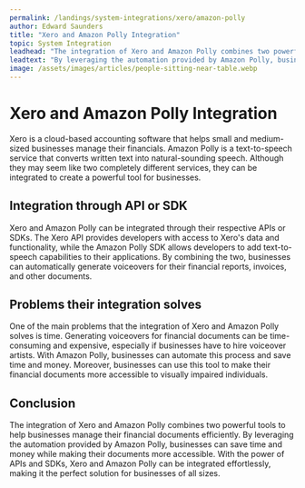 ```yaml
---
permalink: /landings/system-integrations/xero/amazon-polly
author: Edward Saunders
title: "Xero and Amazon Polly Integration"
topic: System Integration
leadhead: "The integration of Xero and Amazon Polly combines two powerful tools to help businesses manage their financial documents efficiently"
leadtext: "By leveraging the automation provided by Amazon Polly, businesses can save time and money while making their documents more accessible. With the power of APIs and SDKs, Xero and Amazon Polly can be integrated effortlessly, making it the perfect solution for businesses of all sizes."
image: /assets/images/articles/people-sitting-near-table.webp
---
```

<div class="arttext">    <h1>Xero and Amazon Polly Integration</h1>
    <p>Xero is a cloud-based accounting software that helps small and medium-sized businesses manage their financials. Amazon Polly is a text-to-speech service that converts written text into natural-sounding speech. Although they may seem like two completely different services, they can be integrated to create a powerful tool for businesses.</p>
    <h2>Integration through API or SDK</h2>
    <p>Xero and Amazon Polly can be integrated through their respective APIs or SDKs. The Xero API provides developers with access to Xero's data and functionality, while the Amazon Polly SDK allows developers to add text-to-speech capabilities to their applications. By combining the two, businesses can automatically generate voiceovers for their financial reports, invoices, and other documents.</p>
    <h2>Problems their integration solves</h2>
    <p>One of the main problems that the integration of Xero and Amazon Polly solves is time. Generating voiceovers for financial documents can be time-consuming and expensive, especially if businesses have to hire voiceover artists. With Amazon Polly, businesses can automate this process and save time and money. Moreover, businesses can use this tool to make their financial documents more accessible to visually impaired individuals.</p>
    <h2>Conclusion</h2>
    <p>The integration of Xero and Amazon Polly combines two powerful tools to help businesses manage their financial documents efficiently. By leveraging the automation provided by Amazon Polly, businesses can save time and money while making their documents more accessible. With the power of APIs and SDKs, Xero and Amazon Polly can be integrated effortlessly, making it the perfect solution for businesses of all sizes.</p>
</div>